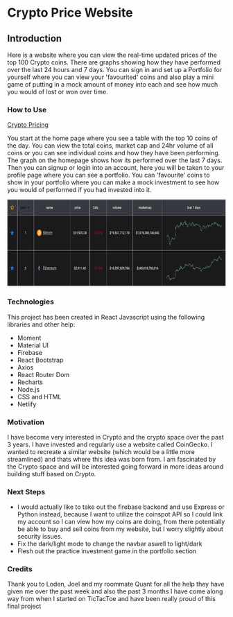 # Crypto Price Website

## Introduction

Here is a website where you can view the real-time updated prices of the top 100 Crypto coins. There are graphs showing how they
have performed over the last 24 hours and 7 days. You can sign in and set up a Portfolio for yourself where you can view your
'favourited' coins and also play a mini game of putting in a mock amount of money into each and see how much you would of lost
or won over time.

### How to Use
[Crypto Pricing](https://ceegecrypto.firebaseapp.com/)

You start at the home page where you see a table with the top 10 coins of the day. You can view the total coins, market cap and
24hr volume of all coins or you can see individual coins and how they have been performing. The graph on the homepage shows how
its performed over the last 7 days. Then you can signup or login into an account, here you will be taken to your profile page
where you can see a portfolio. You can 'favourite' coins to show in your portfolio where you can make a mock investment to see
how you would of performed if you had invested into it.

<p align='center'>
    <img  src="image.png" width="600" height="200" />
</p>

### Technologies

This project has been created in React Javascript using the following libraries and other help:
- Moment
- Material UI
- Firebase
- React Bootstrap
- Axios
- React Router Dom
- Recharts
- Node.js
- CSS and HTML
- Netlify


### Motivation

I have become very interested in Crypto and the crypto space over the past 3 years. I have invested and regularly use a website
called CoinGecko. I wanted to recreate a similar website (which would be a little more streamlined) and thats where this idea was
born from. I am fascinated by the Crypto space and will be interested going forward in more ideas around building stuff based on
Crypto.

### Next Steps

- I would actually like to take out the firebase backend and use Express or Python instead, because I want to utilize the coinspot API so I could link my account so I can view how my coins are doing, from there potentially be able to buy and sell coins from my website, but I worry slightly about security issues.
- Fix the dark/light mode to change the navbar aswell to light/dark
- Flesh out the practice investment game in the portfolio section

### Credits

Thank you to Loden, Joel and my roommate Quant for all the help they have given me over the past week and also the past 3 months
I have come along way from when I started on TicTacToe and have been really proud of this final project
